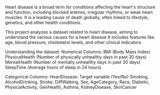 Heart disease is a broad term for conditions affecting the heart's structure and function, including blocked arteries, irregular rhythms, or weak heart muscles.
It is a leading cause of death globally, often linked to lifestyle, genetics, and other health conditions.
 
 This project analyzes a dataset related to heart disease, aiming to understand the various causes for a heart disease
 It includes features like age, blood pressure, cholesterol levels, and other clinical indicators.

Understanding the dataset:
Numerical Columns:
BMI (Body Mass Index)
PhysicalHealth (Number of physically unhealthy days in past 30 days)
MentalHealth (Number of mentally unhealthy days in past 30 days)
SleepTime (Average hours of sleep in 24 hours)

Categorical Columns:
HeartDisease: Target variable (Yes/No)
Smoking, AlcoholDrinking, Stroke, DiffWalking, Sex, AgeCategory, Race, Diabetic, PhysicalActivity, GenHealth, Asthma, KidneyDisease, SkinCancer


